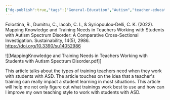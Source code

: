 ```yaml
---
{"dg-publish":true,"tags":["General-Education","Autism","teacher-education","training","autism-knowladge","Source"],"permalink":"/Sources/Articles/Mapping Knowledge and Training Needs in Teachers Working with Students with Autism Spectrum Disorder-A Comparative Cross-Sectional Investigation/","dgPassFrontmatter":true}
---
```


Folostina, R., Dumitru, C., Iacob, C. I., & Syriopoulou-Delli, C. K. (2022). Mapping
Knowledge and Training Needs in Teachers Working with Students with Autism
Spectrum Disorder: A Comparative Cross-Sectional Investigation. Sustainability, 14(5), 2986. https://doi.org/10.3390/su14052986

![[MappingKnowledge and Training Needs in Teachers Working with Students with Autism Spectrum Disorder.pdf]]





This article talks about the types of training teachers need when they work with
students with ASD. The article touches on the idea that a teacher's training can really
impact a student learning in most situations. This article will help me not only figure out
what trainings work best to use and how can I improve my own teaching style to work
with students with ASD.
